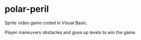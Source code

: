 # polar-peril

Sprite video game coded in Visual Basic. 

Player maneuvers obstacles and goes up levels to win the game.
